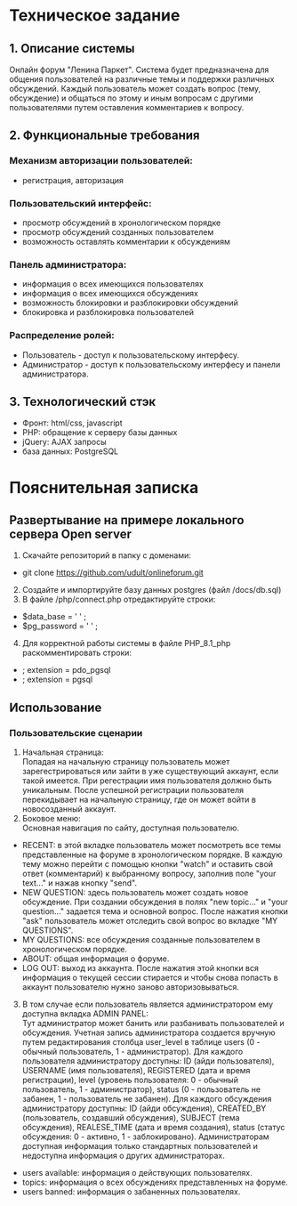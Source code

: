 # Техническое задание
## 1. Описание системы #
Онлайн форум "Ленина Паркет". Система будет предназначена для общения пользователей на различные темы и поддержки различных обсуждений. Каждый пользователь может создать вопрос (тему, обсуждение) и общаться по этому и иным вопросам с другими пользователями путем оставления комментариев к вопросу.
## 2. Функциональные требования #
### Механизм авторизации пользователей:
  - регистрация, авторизация
### Пользовательский интерфейс:
  - просмотр обсуждений в хронологическом порядке
  - просмотр обсуждений созданных пользователем
  - возможность оставлять комментарии к обсуждениям
### Панель администратора:
  - информация о всех имеющихся пользователях
  - информация о всех имеющихся обсуждениях
  - возможность блокировки и разблокировки обсуждений
  - блокировка и разблокировка пользователей  
### Распределение ролей:
  - Пользователь - доступ к пользовательскому интерфесу.
  - Администратор - доступ к пользовательскому интерфесу и панели администратора.
## 3. Технологический стэк #
- Фронт: html/css, javascript
- PHP: обращение к серверу базы данных
- jQuery: AJAX запросы
- база данных: PostgreSQL
# Пояснительная записка
## Развертывание на примере локального сервера Open server
1. Скачайте репозиторий в папку с доменами:
- git clone https://github.com/udult/onlineforum.git
2. Создайте и импортируйте базу данных postgres (файл /docs/db.sql)
3. В файле /php/connect.php отредактируйте строки:
- $data_base = ' ' ;
- $pg_password = ' ' ;
4. Для корректной работы системы в файле PHP_8.1_php раскомментировать строки:
- ; extension = pdo_pgsql
- ; extension = pgsql
## Использование
### Пользовательские сценарии
1. Начальная страница:\
Попадая на начальную страницу пользователь может зарегестрироваться или зайти в уже существующий аккаунт, если такой имеется. При регестрации имя пользователя должно быть уникальным. После успешной регистрации пользователя перекидывает на начальную страницу, где он может войти в новосозданный аккаунт.
2. Боковое меню:\
Основная навигация по сайту, доступная пользователю.
- RECENT: в этой вкладке пользователь может посмотреть все темы представленные на форуме в хронологическом порядке. В каждую тему можно перейти с помощью кнопки "watch" и оставить свой ответ (комментарий) к выбранному вопросу, заполнив поле "your text..." и нажав кнопку "send".
- NEW QUESTION: здесь пользователь может создать новое обсуждение. При создании обсуждения в полях "new topic..." и "your question..." задается тема и основной вопрос. После нажатия кнопки "ask" пользователь может отследить свой вопрос во вкладке "MY QUESTIONS".
- MY QUESTIONS: все обсуждения созданные пользователем в хронологическом порядке.
- ABOUT: общая информация о форуме.
- LOG OUT: выход из аккаунта. После нажатия этой кнопки вся информация о текущей сессии стирается и чтобы снова попасть в аккаунт пользователю нужно заново авторизовываться.
3. В том случае если пользователь является администратором ему доступна вкладка ADMIN PANEL:\
Тут администратор может банить или разбанивать пользователей и обсуждения. Учетная запись администратора создается вручную путем редактирования столбца user_level в таблице users (0 - обычный пользователь, 1 - администратор). Для каждого пользователя администратору доступны: ID (айди пользователя), USERNAME (имя пользователя), REGISTERED (дата и время регистрации), level (уровень пользователя: 0 - обычный пользователь, 1 - администратор), status (0 - пользователь не забанен, 1 - пользователь не забанен).  Для каждого обсуждения администратору доступны: ID (айди обсуждения), CREATED_BY (пользователь, создавший обсуждения), SUBJECT (тема обсуждения), REALESE_TIME (дата и время создания), status (статус обсуждения: 0 - активно, 1 - заблокировано). Администраторам доступная информация только стандартных пользователей и недоступна информация о других администраторах.
- users available: информация о действующих пользователях. 
- topics: информация о всех обсуждениях представленных на форуме.
- users banned: информация о забаненных пользователях.
